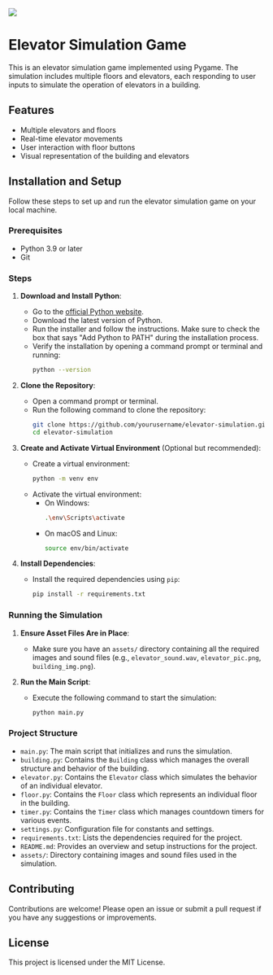 ![]([https://github.com/Your_Repository_Name/Your_GIF_Name.gif](https://github.com/meir-simon/elevator-game/blob/master/elevator%20gif.mp4))
# Elevator Simulation Game

This is an elevator simulation game implemented using Pygame. The simulation includes multiple floors and elevators, each responding to user inputs to simulate the operation of elevators in a building.

## Features

- Multiple elevators and floors
- Real-time elevator movements
- User interaction with floor buttons
- Visual representation of the building and elevators

## Installation and Setup

Follow these steps to set up and run the elevator simulation game on your local machine.

### Prerequisites

- Python 3.9 or later
- Git

### Steps

1. **Download and Install Python**:
   - Go to the [official Python website](https://www.python.org/downloads/).
   - Download the latest version of Python.
   - Run the installer and follow the instructions. Make sure to check the box that says "Add Python to PATH" during the installation process.
   - Verify the installation by opening a command prompt or terminal and running:
     ```bash
     python --version
     ```

2. **Clone the Repository**:
   - Open a command prompt or terminal.
   - Run the following command to clone the repository:
     ```bash
     git clone https://github.com/yourusername/elevator-simulation.git
     cd elevator-simulation
     ```

3. **Create and Activate Virtual Environment** (Optional but recommended):
   - Create a virtual environment:
     ```bash
     python -m venv env
     ```
   - Activate the virtual environment:
     - On Windows:
       ```bash
       .\env\Scripts\activate
       ```
     - On macOS and Linux:
       ```bash
       source env/bin/activate
       ```

4. **Install Dependencies**:
   - Install the required dependencies using `pip`:
     ```bash
     pip install -r requirements.txt
     ```

### Running the Simulation

1. **Ensure Asset Files Are in Place**:
   - Make sure you have an `assets/` directory containing all the required images and sound files (e.g., `elevator_sound.wav`, `elevator_pic.png`, `building_img.png`).

2. **Run the Main Script**:
   - Execute the following command to start the simulation:
     ```bash
     python main.py
     ```

### Project Structure

- `main.py`: The main script that initializes and runs the simulation.
- `building.py`: Contains the `Building` class which manages the overall structure and behavior of the building.
- `elevator.py`: Contains the `Elevator` class which simulates the behavior of an individual elevator.
- `floor.py`: Contains the `Floor` class which represents an individual floor in the building.
- `timer.py`: Contains the `Timer` class which manages countdown timers for various events.
- `settings.py`: Configuration file for constants and settings.
- `requirements.txt`: Lists the dependencies required for the project.
- `README.md`: Provides an overview and setup instructions for the project.
- `assets/`: Directory containing images and sound files used in the simulation.

## Contributing

Contributions are welcome! Please open an issue or submit a pull request if you have any suggestions or improvements.

## License

This project is licensed under the MIT License.
